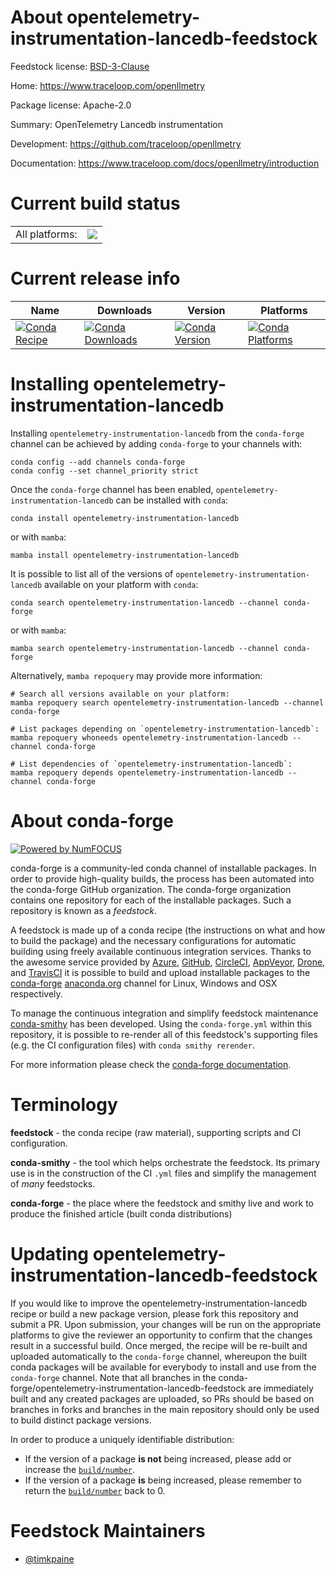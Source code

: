 About opentelemetry-instrumentation-lancedb-feedstock
=====================================================

Feedstock license: [BSD-3-Clause](https://github.com/conda-forge/opentelemetry-instrumentation-lancedb-feedstock/blob/main/LICENSE.txt)

Home: https://www.traceloop.com/openllmetry

Package license: Apache-2.0

Summary: OpenTelemetry Lancedb instrumentation

Development: https://github.com/traceloop/openllmetry

Documentation: https://www.traceloop.com/docs/openllmetry/introduction

Current build status
====================


<table><tr><td>All platforms:</td>
    <td>
      <a href="https://dev.azure.com/conda-forge/feedstock-builds/_build/latest?definitionId=25153&branchName=main">
        <img src="https://dev.azure.com/conda-forge/feedstock-builds/_apis/build/status/opentelemetry-instrumentation-lancedb-feedstock?branchName=main">
      </a>
    </td>
  </tr>
</table>

Current release info
====================

| Name | Downloads | Version | Platforms |
| --- | --- | --- | --- |
| [![Conda Recipe](https://img.shields.io/badge/recipe-opentelemetry--instrumentation--lancedb-green.svg)](https://anaconda.org/conda-forge/opentelemetry-instrumentation-lancedb) | [![Conda Downloads](https://img.shields.io/conda/dn/conda-forge/opentelemetry-instrumentation-lancedb.svg)](https://anaconda.org/conda-forge/opentelemetry-instrumentation-lancedb) | [![Conda Version](https://img.shields.io/conda/vn/conda-forge/opentelemetry-instrumentation-lancedb.svg)](https://anaconda.org/conda-forge/opentelemetry-instrumentation-lancedb) | [![Conda Platforms](https://img.shields.io/conda/pn/conda-forge/opentelemetry-instrumentation-lancedb.svg)](https://anaconda.org/conda-forge/opentelemetry-instrumentation-lancedb) |

Installing opentelemetry-instrumentation-lancedb
================================================

Installing `opentelemetry-instrumentation-lancedb` from the `conda-forge` channel can be achieved by adding `conda-forge` to your channels with:

```
conda config --add channels conda-forge
conda config --set channel_priority strict
```

Once the `conda-forge` channel has been enabled, `opentelemetry-instrumentation-lancedb` can be installed with `conda`:

```
conda install opentelemetry-instrumentation-lancedb
```

or with `mamba`:

```
mamba install opentelemetry-instrumentation-lancedb
```

It is possible to list all of the versions of `opentelemetry-instrumentation-lancedb` available on your platform with `conda`:

```
conda search opentelemetry-instrumentation-lancedb --channel conda-forge
```

or with `mamba`:

```
mamba search opentelemetry-instrumentation-lancedb --channel conda-forge
```

Alternatively, `mamba repoquery` may provide more information:

```
# Search all versions available on your platform:
mamba repoquery search opentelemetry-instrumentation-lancedb --channel conda-forge

# List packages depending on `opentelemetry-instrumentation-lancedb`:
mamba repoquery whoneeds opentelemetry-instrumentation-lancedb --channel conda-forge

# List dependencies of `opentelemetry-instrumentation-lancedb`:
mamba repoquery depends opentelemetry-instrumentation-lancedb --channel conda-forge
```


About conda-forge
=================

[![Powered by
NumFOCUS](https://img.shields.io/badge/powered%20by-NumFOCUS-orange.svg?style=flat&colorA=E1523D&colorB=007D8A)](https://numfocus.org)

conda-forge is a community-led conda channel of installable packages.
In order to provide high-quality builds, the process has been automated into the
conda-forge GitHub organization. The conda-forge organization contains one repository
for each of the installable packages. Such a repository is known as a *feedstock*.

A feedstock is made up of a conda recipe (the instructions on what and how to build
the package) and the necessary configurations for automatic building using freely
available continuous integration services. Thanks to the awesome service provided by
[Azure](https://azure.microsoft.com/en-us/services/devops/), [GitHub](https://github.com/),
[CircleCI](https://circleci.com/), [AppVeyor](https://www.appveyor.com/),
[Drone](https://cloud.drone.io/welcome), and [TravisCI](https://travis-ci.com/)
it is possible to build and upload installable packages to the
[conda-forge](https://anaconda.org/conda-forge) [anaconda.org](https://anaconda.org/)
channel for Linux, Windows and OSX respectively.

To manage the continuous integration and simplify feedstock maintenance
[conda-smithy](https://github.com/conda-forge/conda-smithy) has been developed.
Using the ``conda-forge.yml`` within this repository, it is possible to re-render all of
this feedstock's supporting files (e.g. the CI configuration files) with ``conda smithy rerender``.

For more information please check the [conda-forge documentation](https://conda-forge.org/docs/).

Terminology
===========

**feedstock** - the conda recipe (raw material), supporting scripts and CI configuration.

**conda-smithy** - the tool which helps orchestrate the feedstock.
                   Its primary use is in the construction of the CI ``.yml`` files
                   and simplify the management of *many* feedstocks.

**conda-forge** - the place where the feedstock and smithy live and work to
                  produce the finished article (built conda distributions)


Updating opentelemetry-instrumentation-lancedb-feedstock
========================================================

If you would like to improve the opentelemetry-instrumentation-lancedb recipe or build a new
package version, please fork this repository and submit a PR. Upon submission,
your changes will be run on the appropriate platforms to give the reviewer an
opportunity to confirm that the changes result in a successful build. Once
merged, the recipe will be re-built and uploaded automatically to the
`conda-forge` channel, whereupon the built conda packages will be available for
everybody to install and use from the `conda-forge` channel.
Note that all branches in the conda-forge/opentelemetry-instrumentation-lancedb-feedstock are
immediately built and any created packages are uploaded, so PRs should be based
on branches in forks and branches in the main repository should only be used to
build distinct package versions.

In order to produce a uniquely identifiable distribution:
 * If the version of a package **is not** being increased, please add or increase
   the [``build/number``](https://docs.conda.io/projects/conda-build/en/latest/resources/define-metadata.html#build-number-and-string).
 * If the version of a package **is** being increased, please remember to return
   the [``build/number``](https://docs.conda.io/projects/conda-build/en/latest/resources/define-metadata.html#build-number-and-string)
   back to 0.

Feedstock Maintainers
=====================

* [@timkpaine](https://github.com/timkpaine/)

